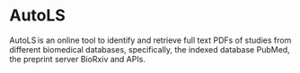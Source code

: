# AutoLS
AutoLS is an online tool to identify and retrieve full text PDFs of studies from different biomedical databases, specifically, the indexed database PubMed, the preprint server BioRxiv and APIs.
